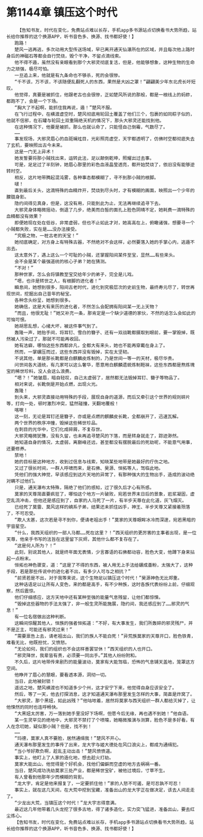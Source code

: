 # 第1144章 镇压这个时代
        【告知书友，时代在变化，免费站点难以长存，手机app多书源站点切换看书大势所趋，站长给你推荐的这个换源APP，听书音色多、换源、找书都好使！】
       跑路！
       楚风一逃再逃，多次动用大型传送场域，早已离开通天仙瀑所在的区域，并且每次他上路时身后的神磁石等都会自行焚烧，毁个干净，不留点滴线索。
       他不得不遁，虽然没有亲眼看到那个大邪灵彻底复活，但是，他能够想象，这种生物的生命力之顽强，极尽可怕。
       一旦追上来，他就是有九条命也不够杀，死的会很惨。
       “千不该，万不该，不该随便乱翻死人的东西，果然是大凶之罩！”翩翩美少年东北虎长吁短叹。
       他觉得，真要是被抓住，他跟老古也会很惨，正如楚风所说的那般，都是一根线上的蚂蚱，都跑不了，会是一个下场。
       “胸大了不起啊，能抓住我再说，遁！”楚风不服。
       在飞行过程中，在横渡虚空时，楚风彻底用轮回土覆盖了他们三个，包裹的如同粽子似的，他就不信邪，在石罐与轮回土双重隔绝天机的情况下，那头大邪灵还能找到他。
       在这种情况下，他要是被抓，那么也就认命了，只能怪自己倒霉，气数尽了。
       ……
       事发现场，大邪灵眉心的血斑斓炫目，光彩照亮虚空，天宇都透明了，仿佛时空都彻底失去了玄机，要映照出古今未来。
       这是一门无上异术！
       她发誓要将那小贼找出来，运转此法，足以颠倒乾坤，照耀出过去事。
       可是，足足过了半刻钟，她眉心那里的彩色血液晶莹透亮，都开始焚烧了，依旧没有能够逆转时空。
       相反，这片地带腾起混沌雾，各种事态都模糊了，寻不到那小贼的根脚。
       啵！
       直到最后关头，这滴特殊的血精炸开，焚烧到尽头时，才有模糊的画面，映照出一个少年的朦胧身影。
       隐约间得见真身，但是，这没有用，只能到此为止，无法再继续追寻下去。
       大邪灵身体略微摇动，倒退了几步，绝美而白皙的面孔上脸色阴晴不定，她耗费一滴特殊的血精都没有效果？
       即便她现在处在低谷，非常虚弱，但也不止如此才对，她高高在上，俯瞰诸强，想要寻一个小贼都失败，实在是……没办法接受。
       “究极之物，一桩古老的天宝！”
       她彻底确定，对方身上有特殊古器，不然绝对不会这样，必然要落入她的手掌心内，逃遁不出去。
       这太意外了，遇上这么一个可耻的小贼，还掌握阳间某件至宝，显然……有些来头。
       会不会是某个最强道统的核心子弟？她在猜测。
       “不对！”
       那种世家，怎么会将镇教至宝交给年少的弟子，完全是儿戏。
       “嗯，也许是转世之人，有根脚的进化者！”
       瞬息间，她想到很多，阳间古老时代，进化到究极层次的史前生物，最终寿元尽了，转世再现世间，挖掘出自己昔年的秘宝。
       各种念头纷呈，她想到很多。
       她确信，这是大有来历的进化者，不然怎么会配拥有阳间某一无上天物？
       “而且，他很无耻！”她又补充一条，那肯定是一个缺少道德的家伙，不然的话怎么会如此的可恼可恨。
       她胡思乱想，心绪大坏，被这件事气到了。
       轰隆一声，她抬手间，将耳钉、雪白的簪子、还有一双战靴都摄取到眼前，要一掌毁掉，既然被人污染过了，那就不可能再收回。
       她有洁癖，哪怕这些东西都非凡，全都大有来头，她也不能再穿戴在身上了。
       然而，一掌碾压而过，这些东西并没有毁掉，实在太坚韧。
       不说其他，单是那长靴都是白麒麟皮炼制的，乃是世间一等一的天材，极尽华贵。
       问世间各大道统，有几家可以这么奢华，愿意用白麒麟遗蜕炼制鞋袜，这些东西都是熬炼瑰宝的稀世珍料，没人会这么浪费。
       “嗯？！”她皱眉，暗自轻叹，自己太虚弱了，居然都无法毁掉耳钉、簪子等物品了。
       相对来说，长靴倒是开始点燃，出现火光。
       轰隆！
       到头来，大邪灵直接动用特殊的手段，展现自身的道源，而后又牵引这个世界的规则碎片等，打向一处，顿时激烈冲突，猛然碰撞，天翻地覆般！
       喀嚓！
       这一刻，无论是耳钉还是簪子，亦或是点燃的麒麟皮长靴，全都崩开了，迅速瓦解。
       两个世界的秩序冲撞，毁掉这些稀世珍品。
       在刺目的光华中，它们化成碎屑，不复存世。
       大邪灵略微犹豫，没有久留，也未再追寻楚风的下落，而是转身就走了，踪迹渺然。
       她知道自身的情况，太虚弱，离巅峰还远，甚至都没有摆脱最后的死劫呢，不能意气用事，还要修养。
       禁地！
       她的目标是这种地方，收到过信息与线索，知晓某些地带是她最好的疗伤之地。
       又过了很长时间，一群人呼啸而来，是石佛、昊源、恒拓等人，驾临此地。
       凭他们的强大神觉，早该感应到这片天地的异常了，有那种强大的生物出手，造成的波动绝对瞒不过他们。
       只是，通天瀑布太特殊，隔绝了他们的感知，过了很久后才心有所感。
       莫家的天尊简直要疯狂了，哪怕这个地方一片破败，宛若世界末日后的景象，岩浆凝固，虚空乱流冲击，但他还是感应到了，自家的人马死了一片，有半步天尊在此化道，灰飞烟灭。
       已经死了莫雷、莫风这样的嫡系子弟，结果还未抓住凶手，神王、半步天尊又紧接着殒落了，不可忍受。
       “欺人太甚，这次若是寻不到你，便请老祖出手！”莫家的天尊眼眸冰冷而深邃，宛若黑暗的宇宙星空。
       “什么，我西天组织的一部人马都……死在这里？！”西天组织的更厉害的主事者出现，是一位天尊，他亲手书写的法旨在这里留下灰烬，其他什么都不复存在了。
       “这是何人所为？！”
       此刻，别说其他人，就是终年面无表情，少言寡语的石佛都动容，脸色大变，他蹲下身来拈起一点粉末。
       恒拓也神色骤变，道：“这是了不得的东西，被人用无上手法给碾成齑粉，太强大了，这种手段，若是那些传说中的进化者不出，有多少人可与之相抗？”
       “前贤若是不出，对于我等来说，这个生物足以镇压这个时代！”昊源神色无比郑重。
       这种话语足以让所有人变色，来的都是高手，有不少种族，这时各族代表纷纷上前，仔细观察，然后震惊。
       他们仔细感应，这方天地中还有某种至强的能量气息残留，让他们都惊悚。
       “毁掉这些器物的手法太强了，非一般生灵所能施展，隐约间，我还感应到了……邪灵的气息！”
       有一位名宿做出这种判断。
       这瞬间惊醒其他人，恒族的强者恒拓道：“不好，有大事发生，我们所轰碎的邪灵残尸，并不是正主，可能还有邪灵过来！”
       “需要禀告上去，请老祖出山，我们的族人不能白死！”异荒族莫家的天尊开口，脸色铁青，难看无比，他既担忧，又愤怒。
       “无论如何，我们的组织也不会这样善罢甘休！”西天组织的人也开口。
       “邪灵降世，我辈皆有责，必须要一同出手。”其他人纷纷附和。
       不久后，这片地带传来剧烈的能量波动，莫家有大能驾临，恐怖的气息铺天盖地，笼罩这方空间。
       他睁开了眉心的慧眼，要看透本源，洞彻一切。
       当日，此地被封锁！
       遥远之地，楚风横渡也不知道多少个州，这才安宁下来，他觉得自身应该安全了。
       然后，等了一天，他去打探消息，这才知道通天瀑布那里发生怎样的大事，简直是炸窝了。
       “大邪灵，那个黑妞，如此凶残？”他咕哝着，居然将莫家与西天组织一群人都给灭掉了，让他悚然的同时也连呼畅快。
       “大黑妞太厉害，万一落到她手里没好下场啊，但愿今后无缘，再也遇不到她！”他自语。
       某一生灵罕见的绝地中，大邪灵不禁打了个喷嚏，她略微推演与测算，脸色不是多好看，有人在念叨她，疑似那小贼？但是，找不到！
       ……
       “玛德，莫家人真不要脸，居然通缉我！”楚风不开心。
       通天瀑布那里发生的事传了出来，龙大宇与姬大德处在风口浪尖上，都成为通缉犯。
       “当小爷好欺负啊，趁乱主动出击！”楚风愤愤道。
       事实上，他盯上了人家的造化地，想去趁火打劫。
       莫家大能出山，他觉得是个好机会，找他们偏僻而空虚的地方去祸祸一番。
       当日，楚风成功洗劫莫家三处产业，都是稀世宝矿，被他过境后，寸草不生。
       有人曾看到他那年少而模糊的背影。
       “龙大宇，肯定是他来报复了，一定要抓住他！”家的人怒不可遏，是可忍孰不可忍！
       事实上，就在这几天间，在大荒中挖到宝藏，准备出山的龙大宇正在做决定，该去人间走走了。
       “少龙出大荒，当镇压这个时代！”龙大宇志得意满。
       最近这几年他带着几头龙挖了很多古地，得了诸多造化，实力突飞猛进，准备出山，要去红尘炼心。
       【告知书友，时代在变化，免费站点难以长存，手机app多书源站点切换看书大势所趋，站长给你推荐的这个换源APP，听书音色多、换源、找书都好使！】